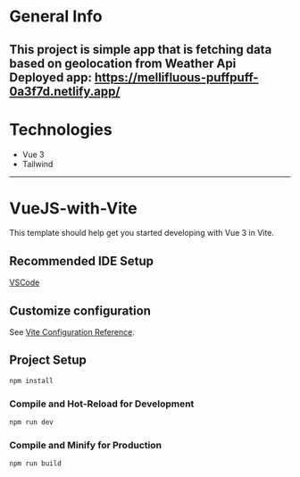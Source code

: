 # General Info
This project is simple app that is fetching data based on geolocation from Weather Api  
Deployed app: https://mellifluous-puffpuff-0a3f7d.netlify.app/
---
# Technologies
* Vue 3
* Tailwind

---

# VueJS-with-Vite

This template should help get you started developing with Vue 3 in Vite.

## Recommended IDE Setup

[VSCode](https://code.visualstudio.com/)

## Customize configuration

See [Vite Configuration Reference](https://vitejs.dev/config/).

## Project Setup

```sh
npm install
```

### Compile and Hot-Reload for Development

```sh
npm run dev
```

### Compile and Minify for Production

```sh
npm run build
```
